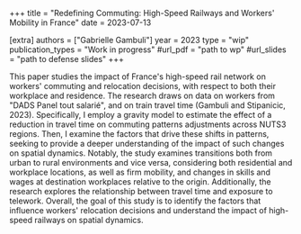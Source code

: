 +++
title = "Redefining Commuting: High-Speed Railways and Workers' Mobility in France"
date = 2023-07-13

[extra]
authors = ["Gabrielle Gambuli"]
year = 2023
type = "wip"
publication_types = "Work in progress"
#url_pdf = "path to wp"
#url_slides = "path to defense slides"
+++

This paper studies the impact of France's high-speed rail network on workers' commuting and relocation decisions, with respect to both their workplace and residence. The research draws on data on workers from "DADS Panel tout salarié", and on train travel time (Gambuli and Stipanicic, 2023). Specifically, I employ a gravity model to estimate the effect of a reduction in travel time on commuting patterns adjustments across NUTS3 regions. Then, I examine the factors that drive these shifts in patterns, seeking to provide a deeper understanding of the impact of such changes on spatial dynamics. Notably, the study examines transitions both from urban to rural environments and vice versa, considering both residential and workplace locations, as well as firm mobility, and changes in skills and wages at destination workplaces relative to the origin. Additionally, the research explores the relationship between travel time and exposure to telework. Overall, the goal of this study is to identify the factors that influence workers' relocation decisions and understand the impact of high-speed railways on spatial dynamics.
